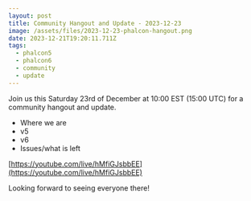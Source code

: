 ```yaml
---
layout: post
title: Community Hangout and Update - 2023-12-23
image: /assets/files/2023-12-23-phalcon-hangout.png
date: 2023-12-21T19:20:11.711Z
tags:
  - phalcon5
  - phalcon6
  - community
  - update
---
```

Join us this Saturday 23rd of December at 10:00 EST (15:00 UTC) for a community hangout and update.

<!--more-->

* Where we are
* v5
* v6
* Issues/what is left

[https://youtube.com/live/hMfiGJsbbEE](https://youtube.com/live/hMfiGJsbbEE)

Looking forward to seeing everyone there!
